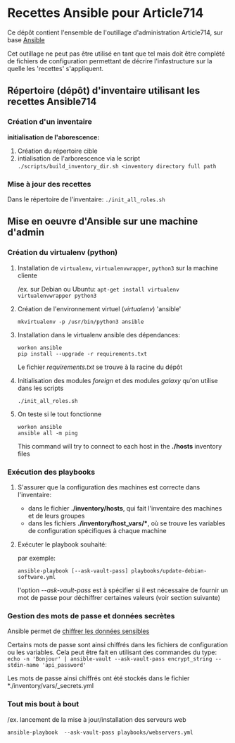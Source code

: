 # Recettes Ansible pour Article714

Ce dépôt contient l'ensemble de l'outillage d'administration Article714,
sur base [Ansible](http//ansible.com)

Cet outillage ne peut pas être utilisé en tant que tel mais doit être complété de
fichiers de configuration permettant de décrire l'infastructure sur la quelle les
'recettes' s'appliquent.

## Répertoire (dépôt) d'inventaire utilisant les recettes Ansible714

### Création d'un inventaire

**initialisation de l'aborescence:**

1. Création du répertoire cible
2. intialisation de l'arborescence via le script `./scripts/build_inventory_dir.sh <inventory directory full path`

### Mise à jour des recettes

Dans le répertoire de l'inventaire:
`./init_all_roles.sh`

## Mise en oeuvre d'Ansible sur une machine d'admin

### Création du virtualenv (python)

1. Installation de `virtualenv`, `virtualenvwrapper`, `python3` sur la machine cliente

   /ex. sur Debian ou Ubuntu:
   `apt-get install virtualenv virtualenvwrapper python3`

2. Création de l'environnement virtuel (_virtualenv_) 'ansible'

   `mkvirtualenv -p /usr/bin/python3 ansible`

3. Installation dans le virtualenv ansible des dépendances:

   ```shell
   workon ansible
   pip install --upgrade -r requirements.txt
   ```

   Le fichier _requirements.txt_ se trouve à la racine du dépôt

4. Initialisation des modules _foreign_ et des modules _galaxy_ qu'on utilise dans les scripts

   ```shell
   ./init_all_roles.sh
   ```

5. On teste si le tout fonctionne

   ```shell
   workon ansible
   ansible all -m ping
   ```

   This command will try to connect to each host in the **./hosts** inventory files

### Exécution des playbooks

1. S'assurer que la configuration des machines est correcte dans l'inventaire:

   - dans le fichier **./inventory/hosts**, qui fait l'inventaire des machines et de leurs groupes
   - dans les fichiers **./inventory/host_vars/\***, où se trouve les variables de configuration spécifiques à chaque machine

2. Exécuter le playbook souhaité:

   par exemple:

   ```shell
   ansible-playbook [--ask-vault-pass] playbooks/update-debian-software.yml
   ```

   l'option _--ask-vault-pass_ est à spécifier si il est nécessaire de fournir un mot de passe pour déchiffrer certaines valeurs (voir section suivante)

### Gestion des mots de passe et données secrètes

Ansible permet de [chiffrer les données sensibles](https://docs.ansible.com/ansible/latest/user_guide/vault.html)

Certains mots de passe sont ainsi chiffrés dans les fichiers de configuration ou les variables. Cela peut être fait
en utilisant des commandes du type:
`echo -n 'Bonjour' | ansible-vault --ask-vault-pass encrypt_string --stdin-name 'api_password'`

Les mots de passe ainsi chiffrés ont été stockés dans le fichier \*./inventory/vars/\_secrets.yml

### Tout mis bout à bout

/ex. lancement de la mise à jour/installation des serveurs web

```shell
ansible-playbook  --ask-vault-pass playbooks/webservers.yml
```
